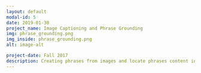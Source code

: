 ```yaml
---
layout: default
modal-id: 5
date: 2019-01-30
project_name: Image Captioning and Phrase Grounding
img: phrase_grounding.png
img_inside: phrase_grounding.png
alt: image-alt

project-date: Fall 2017
description: Creating phrases from images and locate phrases content in images <br> Work done at <a href="https://imatge.upc.edu/web/"> UPC Image Processing Group </a>
---
```

